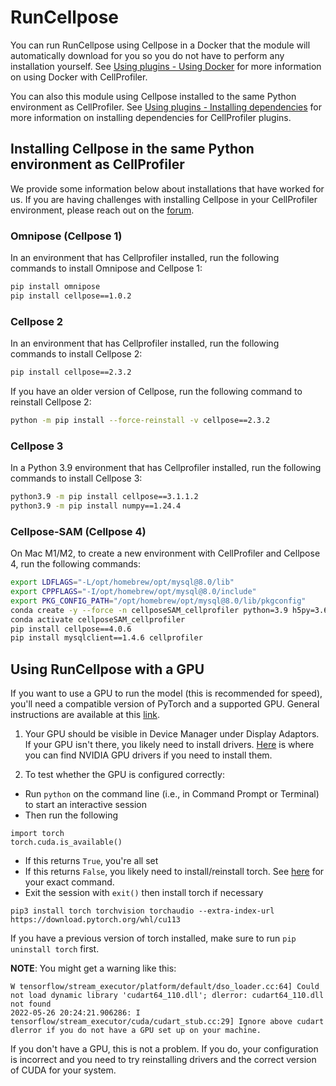 # RunCellpose

You can run RunCellpose using Cellpose in a Docker that the module will automatically download for you so you do not have to perform any installation yourself.
See [Using plugins - Using Docker](using_plugins.md/#using-docker-to-bypass-installation-requirements) for more information on using Docker with CellProfiler.

You can also this module using Cellpose installed to the same Python environment as CellProfiler.
See [Using plugins - Installing dependencies](using_plugins.md/#installing-plugins-with-dependencies-using-cellprofiler-from-source) for more information on installing dependencies for CellProfiler plugins.

## Installing Cellpose in the same Python environment as CellProfiler

We provide some information below about installations that have worked for us.
If you are having challenges with installing Cellpose in your CellProfiler environment, please reach out on the [forum](https://forum.image.sc/).

### Omnipose (Cellpose 1)

In an environment that has Cellprofiler installed, run the following commands to install Omnipose and Cellpose 1:

```bash
pip install omnipose
pip install cellpose==1.0.2
```

### Cellpose 2

In an environment that has Cellprofiler installed, run the following commands to install Cellpose 2:

```bash
pip install cellpose==2.3.2
```

If you have an older version of Cellpose, run the following command to reinstall Cellpose 2:

```bash
python -m pip install --force-reinstall -v cellpose==2.3.2
```

### Cellpose 3

In a Python 3.9 environment that has Cellprofiler installed, run the following commands to install Cellpose 3:

```bash
python3.9 -m pip install cellpose==3.1.1.2
python3.9 -m pip install numpy==1.24.4
```

### Cellpose-SAM (Cellpose 4)

On Mac M1/M2, to create a new environment with CellProfiler and Cellpose 4, run the following commands:

```bash
export LDFLAGS="-L/opt/homebrew/opt/mysql@8.0/lib"    
export CPPFLAGS="-I/opt/homebrew/opt/mysql@8.0/include"
export PKG_CONFIG_PATH="/opt/homebrew/opt/mysql@8.0/lib/pkgconfig"
conda create -y --force -n cellposeSAM_cellprofiler python=3.9 h5py=3.6.0 python.app scikit-learn==0.24.2 scikit-image==0.18.3 openjdk 
conda activate cellposeSAM_cellprofiler
pip install cellpose==4.0.6
pip install mysqlclient==1.4.6 cellprofiler
```

## Using RunCellpose with a GPU

If you want to use a GPU to run the model (this is recommended for speed), you'll need a compatible version of PyTorch and a supported GPU.
General instructions are available at this [link](https://pytorch.org/get-started/locally/).

1. Your GPU should be visible in Device Manager under Display Adaptors. 
If your GPU isn't there, you likely need to install drivers.
[Here](https://www.nvidia.com/Download/Find.aspx) is where you can find NVIDIA GPU drivers if you need to install them.


2. To test whether the GPU is configured correctly:
  * Run `python` on the command line (i.e., in Command Prompt or Terminal) to start an interactive session
  * Then run the following
  ```
  import torch
  torch.cuda.is_available()
  ```
  * If this returns `True`, you're all set
  * If this returns `False`, you likely need to install/reinstall torch. See [here](https://pytorch.org/get-started/locally/) for your exact command.
  * Exit the session with `exit()` then install torch if necessary
  ```
  pip3 install torch torchvision torchaudio --extra-index-url https://download.pytorch.org/whl/cu113
  ```
  If you have a previous version of torch installed, make sure to run `pip uninstall torch` first.


**NOTE**: You might get a warning like this:
```
W tensorflow/stream_executor/platform/default/dso_loader.cc:64] Could not load dynamic library 'cudart64_110.dll'; dlerror: cudart64_110.dll not found
2022-05-26 20:24:21.906286: I tensorflow/stream_executor/cuda/cudart_stub.cc:29] Ignore above cudart dlerror if you do not have a GPU set up on your machine.
```
If you don't have a GPU, this is not a problem.
If you do, your configuration is incorrect and you need to try reinstalling drivers and the correct version of CUDA for your system.
